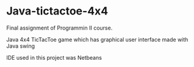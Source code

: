 # Java-tictactoe-4x4

Final assignment of Programmin II course.

Java 4x4 TicTacToe game which has graphical user interface made with Java swing

IDE used in this project was Netbeans
